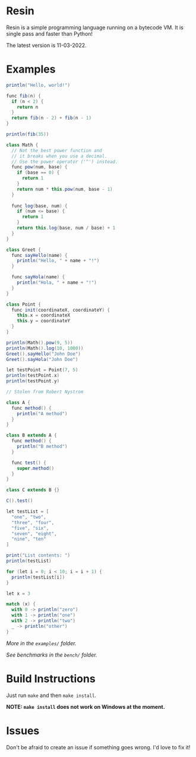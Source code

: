 # Resin
Resin is a simple programming language running on a bytecode VM. It is single pass and faster than Python!

The latest version is 11-03-2022.

# Examples
```scala
println("Hello, world!")
```
```scala
func fib(n) {
  if (n < 2) {
    return n
  }
  return fib(n - 2) + fib(n - 1)
}

println(fib(35))
```
```scala
class Math {
  // Not the best power function and
  // it breaks when you use a decimal.
  // Use the power operator ('^') instead.
  func pow(num, base) {
    if (base == 0) {
      return 1
    }
    return num * this.pow(num, base - 1)
  }
  
  func log(base, num) {
    if (num <= base) {
      return 1
    }
    return this.log(base, num / base) + 1
  }
}

class Greet {
  func sayHello(name) {
    println("Hello, " + name + "!")
  }

  func sayHola(name) {
    println("Hola, " + name + "!")
  }
}

class Point {
  func init(coordinateX, coordinateY) {
    this.x = coordinateX
    this.y = coordinateY
  }
}

println(Math().pow(9, 5))
println(Math().log(10, 1000))
Greet().sayHello("John Doe")
Greet().sayHola("John Doe")

let testPoint = Point(7, 5)
println(testPoint.x)
println(testPoint.y)
```
```scala
// Stolen from Robert Nystrom

class A {
  func method() {
    println("A method")
  }
}

class B extends A {
  func method() {
    println("B method")
  }

  func test() {
    super.method()
  }
}

class C extends B {}

C().test()
```
```scala
let testList = [
  "one", "two",
  "three", "four",
  "five", "six",
  "seven", "eight",
  "nine", "ten"
]

print("List contents: ")
println(testList)

for (let i = 0; i < 10; i = i + 1) {
  println(testList[i])
}
```
```scala
let x = 3

match (x) {
  with 0 -> println("zero")
  with 1 -> println("one")
  with 2 -> println("two")
  _ -> println("other")
}
```

*More in the `examples/` folder.*

*See benchmarks in the `bench/` folder.*

# Build Instructions
Just run `make` and then `make install`.

**NOTE: `make install` does not work on Windows at the moment.**

# Issues
Don't be afraid to create an issue if something goes wrong. I'd love to fix it!